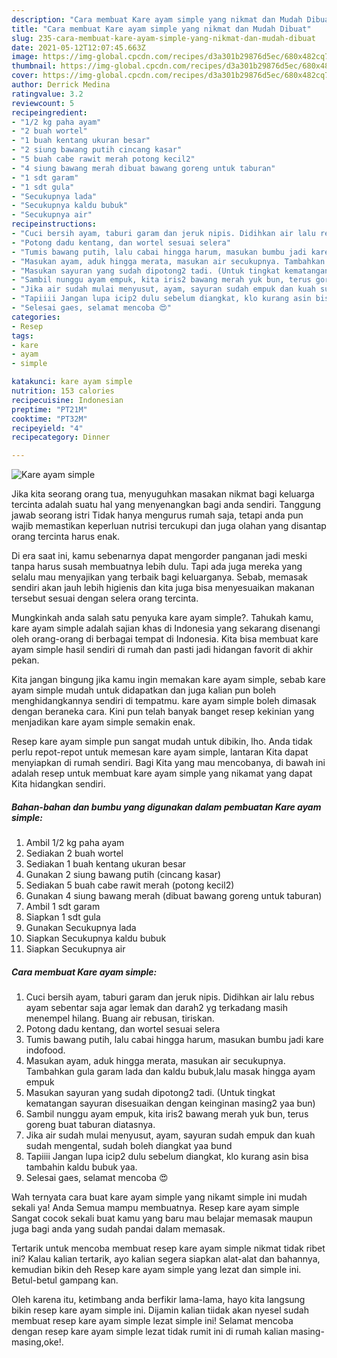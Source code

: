 ```yaml
---
description: "Cara membuat Kare ayam simple yang nikmat dan Mudah Dibuat"
title: "Cara membuat Kare ayam simple yang nikmat dan Mudah Dibuat"
slug: 235-cara-membuat-kare-ayam-simple-yang-nikmat-dan-mudah-dibuat
date: 2021-05-12T12:07:45.663Z
image: https://img-global.cpcdn.com/recipes/d3a301b29876d5ec/680x482cq70/kare-ayam-simple-foto-resep-utama.jpg
thumbnail: https://img-global.cpcdn.com/recipes/d3a301b29876d5ec/680x482cq70/kare-ayam-simple-foto-resep-utama.jpg
cover: https://img-global.cpcdn.com/recipes/d3a301b29876d5ec/680x482cq70/kare-ayam-simple-foto-resep-utama.jpg
author: Derrick Medina
ratingvalue: 3.2
reviewcount: 5
recipeingredient:
- "1/2 kg paha ayam"
- "2 buah wortel"
- "1 buah kentang ukuran besar"
- "2 siung bawang putih cincang kasar"
- "5 buah cabe rawit merah potong kecil2"
- "4 siung bawang merah dibuat bawang goreng untuk taburan"
- "1 sdt garam"
- "1 sdt gula"
- "Secukupnya lada"
- "Secukupnya kaldu bubuk"
- "Secukupnya air"
recipeinstructions:
- "Cuci bersih ayam, taburi garam dan jeruk nipis. Didihkan air lalu rebus ayam sebentar saja agar lemak dan darah2 yg terkadang masih menempel hilang. Buang air rebusan, tiriskan."
- "Potong dadu kentang, dan wortel sesuai selera"
- "Tumis bawang putih, lalu cabai hingga harum, masukan bumbu jadi kare indofood."
- "Masukan ayam, aduk hingga merata, masukan air secukupnya. Tambahkan gula garam lada dan kaldu bubuk,lalu masak hingga ayam empuk"
- "Masukan sayuran yang sudah dipotong2 tadi. (Untuk tingkat kematangan sayuran disesuaikan dengan keinginan masing2 yaa bun)"
- "Sambil nunggu ayam empuk, kita iris2 bawang merah yuk bun, terus goreng buat taburan diatasnya."
- "Jika air sudah mulai menyusut, ayam, sayuran sudah empuk dan kuah sudah mengental, sudah boleh diangkat yaa bund"
- "Tapiiii Jangan lupa icip2 dulu sebelum diangkat, klo kurang asin bisa tambahin kaldu bubuk yaa."
- "Selesai gaes, selamat mencoba 😍"
categories:
- Resep
tags:
- kare
- ayam
- simple

katakunci: kare ayam simple 
nutrition: 153 calories
recipecuisine: Indonesian
preptime: "PT21M"
cooktime: "PT32M"
recipeyield: "4"
recipecategory: Dinner

---
```



![Kare ayam simple](https://img-global.cpcdn.com/recipes/d3a301b29876d5ec/680x482cq70/kare-ayam-simple-foto-resep-utama.jpg)

Jika kita seorang orang tua, menyuguhkan masakan nikmat bagi keluarga tercinta adalah suatu hal yang menyenangkan bagi anda sendiri. Tanggung jawab seorang istri Tidak hanya mengurus rumah saja, tetapi anda pun wajib memastikan keperluan nutrisi tercukupi dan juga olahan yang disantap orang tercinta harus enak.

Di era  saat ini, kamu sebenarnya dapat mengorder panganan jadi meski tanpa harus susah membuatnya lebih dulu. Tapi ada juga mereka yang selalu mau menyajikan yang terbaik bagi keluarganya. Sebab, memasak sendiri akan jauh lebih higienis dan kita juga bisa menyesuaikan makanan tersebut sesuai dengan selera orang tercinta. 



Mungkinkah anda salah satu penyuka kare ayam simple?. Tahukah kamu, kare ayam simple adalah sajian khas di Indonesia yang sekarang disenangi oleh orang-orang di berbagai tempat di Indonesia. Kita bisa membuat kare ayam simple hasil sendiri di rumah dan pasti jadi hidangan favorit di akhir pekan.

Kita jangan bingung jika kamu ingin memakan kare ayam simple, sebab kare ayam simple mudah untuk didapatkan dan juga kalian pun boleh menghidangkannya sendiri di tempatmu. kare ayam simple boleh dimasak dengan beraneka cara. Kini pun telah banyak banget resep kekinian yang menjadikan kare ayam simple semakin enak.

Resep kare ayam simple pun sangat mudah untuk dibikin, lho. Anda tidak perlu repot-repot untuk memesan kare ayam simple, lantaran Kita dapat menyiapkan di rumah sendiri. Bagi Kita yang mau mencobanya, di bawah ini adalah resep untuk membuat kare ayam simple yang nikamat yang dapat Kita hidangkan sendiri.

<!--inarticleads1-->

##### Bahan-bahan dan bumbu yang digunakan dalam pembuatan Kare ayam simple:

1. Ambil 1/2 kg paha ayam
1. Sediakan 2 buah wortel
1. Sediakan 1 buah kentang ukuran besar
1. Gunakan 2 siung bawang putih (cincang kasar)
1. Sediakan 5 buah cabe rawit merah (potong kecil2)
1. Gunakan 4 siung bawang merah (dibuat bawang goreng untuk taburan)
1. Ambil 1 sdt garam
1. Siapkan 1 sdt gula
1. Gunakan Secukupnya lada
1. Siapkan Secukupnya kaldu bubuk
1. Siapkan Secukupnya air




<!--inarticleads2-->

##### Cara membuat Kare ayam simple:

1. Cuci bersih ayam, taburi garam dan jeruk nipis. Didihkan air lalu rebus ayam sebentar saja agar lemak dan darah2 yg terkadang masih menempel hilang. Buang air rebusan, tiriskan.
1. Potong dadu kentang, dan wortel sesuai selera
1. Tumis bawang putih, lalu cabai hingga harum, masukan bumbu jadi kare indofood.
1. Masukan ayam, aduk hingga merata, masukan air secukupnya. Tambahkan gula garam lada dan kaldu bubuk,lalu masak hingga ayam empuk
1. Masukan sayuran yang sudah dipotong2 tadi. (Untuk tingkat kematangan sayuran disesuaikan dengan keinginan masing2 yaa bun)
1. Sambil nunggu ayam empuk, kita iris2 bawang merah yuk bun, terus goreng buat taburan diatasnya.
1. Jika air sudah mulai menyusut, ayam, sayuran sudah empuk dan kuah sudah mengental, sudah boleh diangkat yaa bund
1. Tapiiii Jangan lupa icip2 dulu sebelum diangkat, klo kurang asin bisa tambahin kaldu bubuk yaa.
1. Selesai gaes, selamat mencoba 😍




Wah ternyata cara buat kare ayam simple yang nikamt simple ini mudah sekali ya! Anda Semua mampu membuatnya. Resep kare ayam simple Sangat cocok sekali buat kamu yang baru mau belajar memasak maupun juga bagi anda yang sudah pandai dalam memasak.

Tertarik untuk mencoba membuat resep kare ayam simple nikmat tidak ribet ini? Kalau kalian tertarik, ayo kalian segera siapkan alat-alat dan bahannya, kemudian bikin deh Resep kare ayam simple yang lezat dan simple ini. Betul-betul gampang kan. 

Oleh karena itu, ketimbang anda berfikir lama-lama, hayo kita langsung bikin resep kare ayam simple ini. Dijamin kalian tiidak akan nyesel sudah membuat resep kare ayam simple lezat simple ini! Selamat mencoba dengan resep kare ayam simple lezat tidak rumit ini di rumah kalian masing-masing,oke!.

